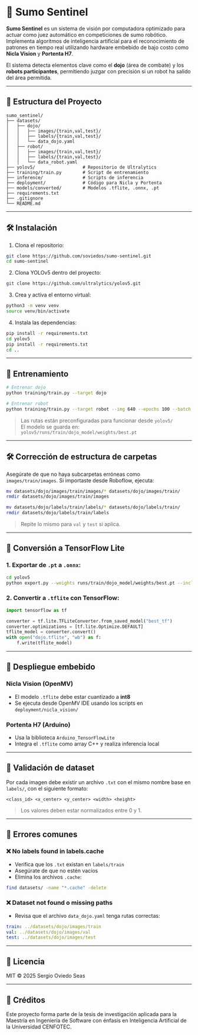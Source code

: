 # 🤖 Sumo Sentinel

**Sumo Sentinel** es un sistema de visión por computadora optimizado para actuar como juez automático en competiciones de sumo robótico. Implementa algoritmos de inteligencia artificial para el reconocimiento de patrones en tiempo real utilizando hardware embebido de bajo costo como **Nicla Vision** y **Portenta H7**.

El sistema detecta elementos clave como el **dojo** (área de combate) y los **robots participantes**, permitiendo juzgar con precisión si un robot ha salido del área permitida.

---

## 📁 Estructura del Proyecto

```text
sumo_sentinel/
├── datasets/
│   ├── dojo/
│   │   ├── images/{train,val,test}/
│   │   ├── labels/{train,val,test}/
│   │   └── data_dojo.yaml
│   ├── robot/
│   │   ├── images/{train,val,test}/
│   │   ├── labels/{train,val,test}/
│   │   └── data_robot.yaml
├── yolov5/                  # Repositorio de Ultralytics
├── training/train.py        # Script de entrenamiento
├── inference/               # Scripts de inferencia
├── deployment/              # Código para Nicla y Portenta
├── models/converted/        # Modelos .tflite, .onnx, .pt
├── requirements.txt
├── .gitignore
└── README.md
```

---

## 🛠 Instalación

1. Clona el repositorio:

```bash
git clone https://github.com/soviedos/sumo-sentinel.git
cd sumo-sentinel
```

2. Clona YOLOv5 dentro del proyecto:

```bash
git clone https://github.com/ultralytics/yolov5.git
```

3. Crea y activa el entorno virtual:

```bash
python3 -m venv venv
source venv/bin/activate
```

4. Instala las dependencias:

```bash
pip install -r requirements.txt
cd yolov5
pip install -r requirements.txt
cd ..
```

---

## 🔧 Entrenamiento

```bash
# Entrenar dojo
python training/train.py --target dojo

# Entrenar robot
python training/train.py --target robot --img 640 --epochs 100 --batch 16
```

> Las rutas están preconfiguradas para funcionar desde `yolov5/`  
> El modelo se guarda en: `yolov5/runs/train/dojo_model/weights/best.pt`

---

## 🛠 Corrección de estructura de carpetas

Asegúrate de que no haya subcarpetas erróneas como `images/train/images`. Si importaste desde Roboflow, ejecuta:

```bash
mv datasets/dojo/images/train/images/* datasets/dojo/images/train/
rmdir datasets/dojo/images/train/images

mv datasets/dojo/labels/train/labels/* datasets/dojo/labels/train/
rmdir datasets/dojo/labels/train/labels
```

> Repite lo mismo para `val` y `test` si aplica.

---

## 🚀 Conversión a TensorFlow Lite

### 1. Exportar de `.pt` a `.onnx`:

```bash
cd yolov5
python export.py --weights runs/train/dojo_model/weights/best.pt --include onnx
```

### 2. Convertir a `.tflite` con TensorFlow:

```python
import tensorflow as tf

converter = tf.lite.TFLiteConverter.from_saved_model("best_tf")
converter.optimizations = [tf.lite.Optimize.DEFAULT]
tflite_model = converter.convert()
with open("dojo.tflite", "wb") as f:
    f.write(tflite_model)
```

---

## 📲 Despliegue embebido

### Nicla Vision (OpenMV)

- El modelo `.tflite` debe estar cuantizado a **int8**
- Se ejecuta desde OpenMV IDE usando los scripts en `deployment/nicla_vision/`

### Portenta H7 (Arduino)

- Usa la biblioteca `Arduino_TensorFlowLite`
- Integra el `.tflite` como array C++ y realiza inferencia local

---

## 🧪 Validación de dataset

Por cada imagen debe existir un archivo `.txt` con el mismo nombre base en `labels/`, con el siguiente formato:

```
<class_id> <x_center> <y_center> <width> <height>
```

> Los valores deben estar normalizados entre 0 y 1.

---

## 🐞 Errores comunes

### ❌ No labels found in labels.cache

- Verifica que los `.txt` existan en `labels/train`
- Asegúrate de que no estén vacíos
- Elimina los archivos `.cache`:

```bash
find datasets/ -name "*.cache" -delete
```

### ❌ Dataset not found o missing paths

- Revisa que el archivo `data_dojo.yaml` tenga rutas correctas:

```yaml
train: ../datasets/dojo/images/train
val: ../datasets/dojo/images/val
test: ../datasets/dojo/images/test
```

---

## 📄 Licencia

MIT © 2025 Sergio Oviedo Seas

---

## 🙌 Créditos

Este proyecto forma parte de la tesis de investigación aplicada para la Maestría en Ingeniería de Software con énfasis en Inteligencia Artificial de la Universidad CENFOTEC.





